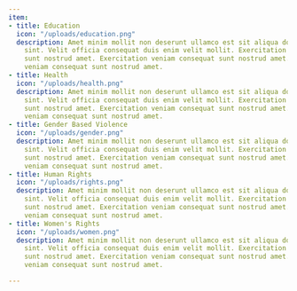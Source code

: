 ```yaml
---
item:
- title: Education
  icon: "/uploads/education.png"
  description: Amet minim mollit non deserunt ullamco est sit aliqua dolor do amet
    sint. Velit officia consequat duis enim velit mollit. Exercitation veniam consequat
    sunt nostrud amet. Exercitation veniam consequat sunt nostrud amet. Exercitation
    veniam consequat sunt nostrud amet.
- title: Health
  icon: "/uploads/health.png"
  description: Amet minim mollit non deserunt ullamco est sit aliqua dolor do amet
    sint. Velit officia consequat duis enim velit mollit. Exercitation veniam consequat
    sunt nostrud amet. Exercitation veniam consequat sunt nostrud amet. Exercitation
    veniam consequat sunt nostrud amet.
- title: Gender Based Violence
  icon: "/uploads/gender.png"
  description: Amet minim mollit non deserunt ullamco est sit aliqua dolor do amet
    sint. Velit officia consequat duis enim velit mollit. Exercitation veniam consequat
    sunt nostrud amet. Exercitation veniam consequat sunt nostrud amet. Exercitation
    veniam consequat sunt nostrud amet.
- title: Human Rights
  icon: "/uploads/rights.png"
  description: Amet minim mollit non deserunt ullamco est sit aliqua dolor do amet
    sint. Velit officia consequat duis enim velit mollit. Exercitation veniam consequat
    sunt nostrud amet. Exercitation veniam consequat sunt nostrud amet. Exercitation
    veniam consequat sunt nostrud amet.
- title: Women's Rights
  icon: "/uploads/women.png"
  description: Amet minim mollit non deserunt ullamco est sit aliqua dolor do amet
    sint. Velit officia consequat duis enim velit mollit. Exercitation veniam consequat
    sunt nostrud amet. Exercitation veniam consequat sunt nostrud amet. Exercitation
    veniam consequat sunt nostrud amet.

---
```

